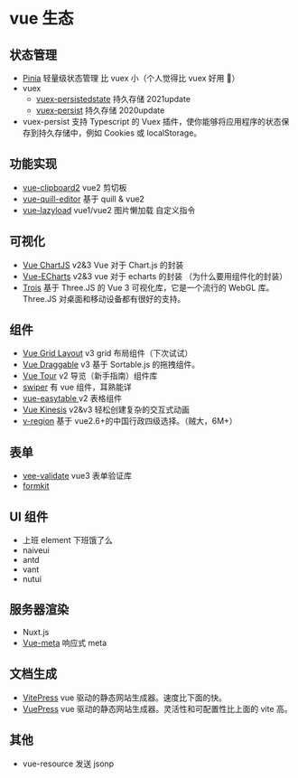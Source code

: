 # vue 生态

## 状态管理

- [Pinia](https://github.com/vuejs/pinia) 轻量级状态管理 比 vuex 小（个人觉得比 vuex 好用 🙈）
- vuex
  - [vuex-persistedstate](https://github.com/robinvdvleuten/vuex-persistedstate) 持久存储 2021update
  - [vuex-persist](https://github.com/championswimmer/vuex-persist) 持久存储 2020update
- vuex-persist 支持 Typescript 的 Vuex 插件，使你能够将应用程序的状态保存到持久存储中，例如 Cookies 或 localStorage。

## 功能实现

- [vue-clipboard2](https://www.npmjs.com/package/vue-clipboard2) vue2 剪切板
- [vue-quill-editor](https://www.npmjs.com/package/vue-quill-editor) 基于 quill & vue2
- [vue-lazyload](https://www.npmjs.com/package/vue-lazyload) vue1/vue2 图片懒加载 自定义指令

## 可视化

- [Vue ChartJS](https://github.com/apertureless/vue-chartjs) v2&3 Vue 对于 Chart.js 的封装
- [Vue-ECharts](https://github.com/ecomfe/vue-echarts) v2&3 vue 对于 echarts 的封装 （为什么要用组件化的封装）
- [Trois](https://github.com/troisjs/trois) 基于 Three.JS 的 Vue 3 可视化库，它是一个流行的 WebGL 库。Three.JS 对桌面和移动设备都有很好的支持。

## 组件

- [Vue Grid Layout](https://github.com/jbaysolutions/vue-grid-layout) v3 grid 布局组件（下次试试）
- [Vue Draggable](https://github.com/SortableJS/Vue.Draggable) v3 基于 Sortable.js 的拖拽组件。
- [Vue Tour](https://github.com/pulsardev/vue-tour) v2 导览（新手指南）组件库
- [swiper](https://github.com/nolimits4web/swiper) 有 vue 组件，耳熟能详
- [vue-easytable ](https://github.com/Happy-Coding-Clans/vue-easytable)v2 表格组件
- [Vue Kinesis](https://github.com/Aminerman/vue-kinesis) v2&v3 轻松创建复杂的交互式动画
- [v-region](https://www.npmjs.com/package/v-region) 基于 vue2.6+的中国行政四级选择。（贼大，6M+）

## 表单

- [vee-validate](https://github.com/logaretm/vee-validate) vue3 表单验证库
- [formkit](https://github.com/formkit/formkit)

## UI 组件

- 上班 element 下班饿了么
- naiveui
- antd
- vant
- nutui

## 服务器渲染

- Nuxt.js
- [Vue-meta](https://vue-meta.nuxtjs.org/) 响应式 meta

## 文档生成

- [VitePress](https://github.com/vuejs/vitepress) vue 驱动的静态网站生成器。速度比下面的快。
- [VuePress](https://v2.vuepress.vuejs.org/zh/) vue 驱动的静态网站生成器。灵活性和可配置性比上面的 vite 高。

## 其他

- vue-resource 发送 jsonp
